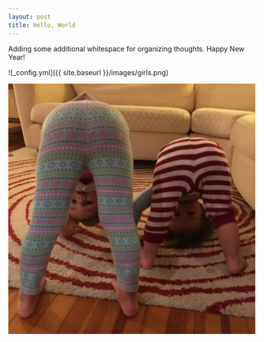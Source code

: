 ```yaml
---
layout: post
title: Hello, World
---
```


Adding some additional whitespace for organizing thoughts. Happy New Year!

![_config.yml]({{ site.baseurl }}/images/girls.png)

![My inspiration](/images/girls.png)
